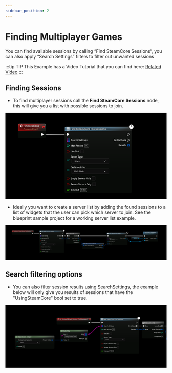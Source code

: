 ```yaml
---
sidebar_position: 2
---
```


# Finding Multiplayer Games
You can find available sessions by calling “Find SteamCore Sessions“, you can also apply “Search Settings” filters to filter out unwanted sessions

:::tip TIP
This Example has a Video Tutorial that you can find here: [Related Video](../../videos/multiplayer-sessions.mdx)
:::

## Finding Sessions
- To find multiplayer sessions call the **Find SteamCore Sessions** node, this will give you a list with possible sessions to join.

![Image](../../../../static/img/find_sessions.png)

- Ideally you want to create a server list by adding the found sessions to a list of widgets that the user can pick which server to join. See the blueprint sample project for a working server list example.

![Image](../../../../static/img/find_sessions_widget.png)

## Search filtering options
- You can also filter session results using SearchSettings, the example below will only give you results of sessions that have the "UsingSteamCore" bool set to true.

![Image](../../../../static/img/find_sessions_filter.png)
